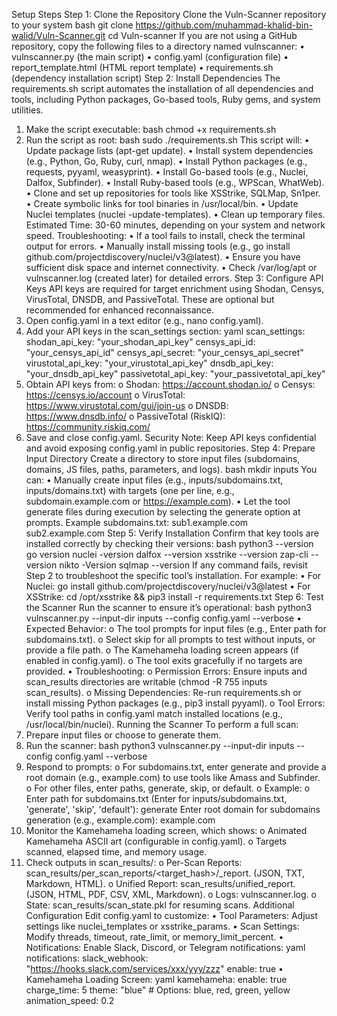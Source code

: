 Setup Steps
Step 1: Clone the Repository
Clone the Vuln-Scanner repository to your system
bash
git clone https://github.com/muhammad-khalid-bin-walid/Vuln-Scanner.git
cd Vuln-scanner
If you are not using a GitHub repository, copy the following files to a directory named vulnscanner:
•	vulnscanner.py (the main script)
•	config.yaml (configuration file)
•	report_template.html (HTML report template)
•	requirements.sh (dependency installation script)
Step 2: Install Dependencies
The requirements.sh script automates the installation of all dependencies and tools, including Python packages, Go-based tools, Ruby gems, and system utilities.
1.	Make the script executable:
bash
chmod +x requirements.sh
2.	Run the script as root:
bash
sudo ./requirements.sh
This script will:
•	Update package lists (apt-get update).
•	Install system dependencies (e.g., Python, Go, Ruby, curl, nmap).
•	Install Python packages (e.g., requests, pyyaml, weasyprint).
•	Install Go-based tools (e.g., Nuclei, Dalfox, Subfinder).
•	Install Ruby-based tools (e.g., WPScan, WhatWeb).
•	Clone and set up repositories for tools like XSStrike, SQLMap, Sn1per.
•	Create symbolic links for tool binaries in /usr/local/bin.
•	Update Nuclei templates (nuclei -update-templates).
•	Clean up temporary files.
Estimated Time: 30-60 minutes, depending on your system and network speed.
Troubleshooting:
•	If a tool fails to install, check the terminal output for errors.
•	Manually install missing tools (e.g., go install github.com/projectdiscovery/nuclei/v3@latest).
•	Ensure you have sufficient disk space and internet connectivity.
•	Check /var/log/apt or vulnscanner.log (created later) for detailed errors.
Step 3: Configure API Keys
API keys are required for target enrichment using Shodan, Censys, VirusTotal, DNSDB, and PassiveTotal. These are optional but recommended for enhanced reconnaissance.
1.	Open config.yaml in a text editor (e.g., nano config.yaml).
2.	Add your API keys in the scan_settings section:
yaml
scan_settings:
  shodan_api_key: "your_shodan_api_key"
  censys_api_id: "your_censys_api_id"
  censys_api_secret: "your_censys_api_secret"
  virustotal_api_key: "your_virustotal_api_key"
  dnsdb_api_key: "your_dnsdb_api_key"
  passivetotal_api_key: "your_passivetotal_api_key"
3.	Obtain API keys from:
o	Shodan: https://account.shodan.io/
o	Censys: https://censys.io/account
o	VirusTotal: https://www.virustotal.com/gui/join-us
o	DNSDB: https://www.dnsdb.info/
o	PassiveTotal (RiskIQ): https://community.riskiq.com/
4.	Save and close config.yaml.
Security Note: Keep API keys confidential and avoid exposing config.yaml in public repositories.
Step 4: Prepare Input Directory
Create a directory to store input files (subdomains, domains, JS files, paths, parameters, and logs).
bash
mkdir inputs
You can:
•	Manually create input files (e.g., inputs/subdomains.txt, inputs/domains.txt) with targets (one per line, e.g., subdomain.example.com or https://example.com).
•	Let the tool generate files during execution by selecting the generate option at prompts.
Example subdomains.txt:
sub1.example.com
sub2.example.com
Step 5: Verify Installation
Confirm that key tools are installed correctly by checking their versions:
bash
python3 --version
go version
nuclei -version
dalfox --version
xsstrike --version
zap-cli --version
nikto -Version
sqlmap --version
If any command fails, revisit Step 2 to troubleshoot the specific tool’s installation. For example:
•	For Nuclei: go install github.com/projectdiscovery/nuclei/v3@latest
•	For XSStrike: cd /opt/xsstrike && pip3 install -r requirements.txt
Step 6: Test the Scanner
Run the scanner to ensure it’s operational:
bash
python3 vulnscanner.py --input-dir inputs --config config.yaml --verbose
•	Expected Behavior:
o	The tool prompts for input files (e.g., Enter path for subdomains.txt).
o	Select skip for all prompts to test without inputs, or provide a file path.
o	The Kamehameha loading screen appears (if enabled in config.yaml).
o	The tool exits gracefully if no targets are provided.
•	Troubleshooting:
o	Permission Errors: Ensure inputs and scan_results directories are writable (chmod -R 755 inputs scan_results).
o	Missing Dependencies: Re-run requirements.sh or install missing Python packages (e.g., pip3 install pyyaml).
o	Tool Errors: Verify tool paths in config.yaml match installed locations (e.g., /usr/local/bin/nuclei).
Running the Scanner
To perform a full scan:
1.	Prepare input files or choose to generate them.
2.	Run the scanner:
bash
python3 vulnscanner.py --input-dir inputs --config config.yaml --verbose
3.	Respond to prompts:
o	For subdomains.txt, enter generate and provide a root domain (e.g., example.com) to use tools like Amass and Subfinder.
o	For other files, enter paths, generate, skip, or default.
o	Example:
o	Enter path for subdomains.txt (Enter for inputs/subdomains.txt, 'generate', 'skip', 'default'): generate
Enter root domain for subdomains generation (e.g., example.com): example.com
4.	Monitor the Kamehameha loading screen, which shows:
o	Animated Kamehameha ASCII art (configurable in config.yaml).
o	Targets scanned, elapsed time, and memory usage.
5.	Check outputs in scan_results/:
o	Per-Scan Reports: scan_results/per_scan_reports/<target_hash>/<tool>_report.<format> (JSON, TXT, Markdown, HTML).
o	Unified Report: scan_results/unified_report.<format> (JSON, HTML, PDF, CSV, XML, Markdown).
o	Logs: vulnscanner.log.
o	State: scan_results/scan_state.pkl for resuming scans.
Additional Configuration
Edit config.yaml to customize:
•	Tool Parameters: Adjust settings like nuclei_templates or xsstrike_params.
•	Scan Settings: Modify threads, timeout, rate_limit, or memory_limit_percent.
•	Notifications: Enable Slack, Discord, or Telegram notifications:
yaml
notifications:
  slack_webhook: "https://hooks.slack.com/services/xxx/yyy/zzz"
  enable: true
•	Kamehameha Loading Screen:
yaml
kamehameha:
  enable: true
  charge_time: 5
  theme: "blue"  # Options: blue, red, green, yellow
  animation_speed: 0.2

